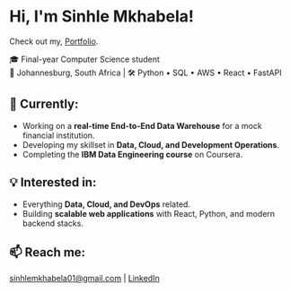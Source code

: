 <h1>Hi, I'm Sinhle Mkhabela!</h1>

<p>
    Check out my, <a href="https://sinhle-portfolio.netlify.app/" target="_blank">Portfolio</a>.
</p>

<p>
    🎓 Final-year Computer Science student<br>
    📍 Johannesburg, South Africa | 🛠️ Python • SQL • AWS • React • FastAPI
</p>

<h2>🚀 Currently:</h2>
<ul>
    <li>Working on a <strong>real-time End-to-End Data Warehouse</strong> for a mock financial institution.</li>
    <li>Developing my skillset in <strong>Data, Cloud, and Development Operations</strong>.</li>
    <li>Completing the <strong>IBM Data Engineering course</strong> on Coursera.</li>
</ul>

<h2>💡 Interested in:</h2>
<ul>
    <li>Everything <strong>Data, Cloud, and DevOps</strong> related.</li>
    <li>Building <strong>scalable web applications</strong> with React, Python, and modern backend stacks.</li>
</ul>

<h2>📫 Reach me:</h2>
<p>
    <a href="mailto:sinhlemkhabela01@gmail.com">sinhlemkhabela01@gmail.com</a> | <a href="https://www.linkedin.com/in/sinhle-mkhabela-0b6812345/" target="_blank">LinkedIn</a>
</p>

